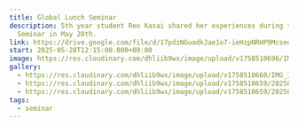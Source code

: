 ```yaml
---
title: Global Lunch Seminar
description: 5th year student Reo Kasai shared her experiences during this lunch
  Seminar in May 28th.
link: https://drive.google.com/file/d/17pdzNGuadkJae1o7-ieHzpNRHP9Mcseq/view?usp=drive_link
start: 2025-05-28T12:15:00.000+09:00
image: https://res.cloudinary.com/dhliib9wx/image/upload/v1758510696/IMG_3770_ljma1b.jpg
gallery:
  - https://res.cloudinary.com/dhliib9wx/image/upload/v1758510660/IMG_3775_irgzxu.jpg
  - https://res.cloudinary.com/dhliib9wx/image/upload/v1758510659/20250528_121349_ewgx9v.jpg
  - https://res.cloudinary.com/dhliib9wx/image/upload/v1758510659/20250528_121401_ouzbqw.jpg
tags:
  - seminar
---
```

